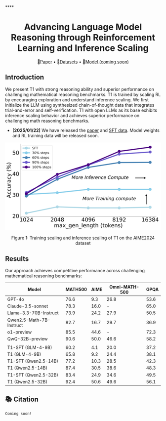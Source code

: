 ****<div align="center">

<h1>Advancing Language Model Reasoning through Reinforcement Learning and Inference Scaling</h1>

<p align="center">
  <a href="https://arxiv.org/abs/2501.11651">📃Paper</a> •
  <a href="https://huggingface.co/datasets/THUDM/T1">🤗Datasets</a> •
  <a href="">🤗Model (coming soon)</a>
</p>

</div>


## Introduction

We present T1 with strong reasoning ability and superior performance on challenging mathematical reasoning benchmarks.
T1 is trained by scaling RL by encouraging exploration and understand inference scaling. We first initialize the LLM using synthesized chain-of-thought data that integrates trial-and-error and self-verification.  T1 with open LLMs as its base exhibits inference scaling behavior and achieves superior performance on challenging math reasoning benchmarks. 

- **[2025/01/22]** We have released the [paper](https://arxiv.org/abs/2501.11651) and [SFT data](https://huggingface.co/datasets/THUDM/T1). Model weights and RL training data will be released soon.

<p align="center">
<img src="./figures/inference_scaling_overview_aime_intro.svg" width="600">
</p>

<p align="center">
Figure 1: Training scaling and inference scaling of T1 on the AIME2024 dataset
</p>




## Results

Our approach achieves competitive performance across challenging mathematical reasoning benchmarks:


| Model | MATH500 | AIME | Omni-MATH-500 | GPQA |
|-------|---------|------|---------------|------|
| GPT-4o | 76.6 | 9.3 | 26.8 | 53.6 |
| Claude-3.5-sonnet | 78.3 | 16.0 | - | 65.0 |
| Llama-3.3-70B-Instruct | 73.9 | 24.2 | 27.9 | 50.5 |
| Qwen2.5-Math-7B-Instruct | 82.7 | 16.7 | 29.7 | 36.9 |
| o1-preview | 85.5 | 44.6 | - | 72.3 |
| QwQ-32B-preview | 90.6 | 50.0 | 46.6 | 58.2 |
| | | | | |
| T1-SFT (GLM-4-9B) | 60.2 | 4.1 | 20.0 | 37.2 |
| T1 (GLM-4-9B) | 65.8 | 9.2 | 24.4 | 38.1 |
| T1-SFT (Qwen2.5-14B) | 77.2 | 10.3 | 28.5 | 42.3 |
| T1 (Qwen2.5-14B) | 87.4 | 30.5 | 38.6 | 48.3 |
| T1-SFT (Qwen2.5-32B) | 83.4 | 24.9 | 34.6 | 49.5 |
| T1 (Qwen2.5-32B) | 92.4 | 50.6 | 49.6 | 56.1 |

## 📚 Citation

```
Coming soon!
```
